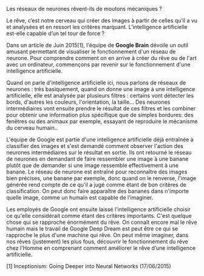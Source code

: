 ﻿Les réseaux de neurones rêvent-ils de moutons mécaniques ?

Le rêve, c’est notre cerveau qui créer des images à partir de celles qu’il a vu et analysées et en ressort les critères marquant. L’intelligence artificielle est-elle capable d’un tel tour de force ?

Dans un article de Juin 2015[1], l'équipe de **Google Brain** dévoile un outil amusant permettant de visualiser le fonctionnement d'un réseau de neurone. Pour comprendre comment on en arrive à créer du rêve ou de l'art avec un ordinateur, commençons par revenir sur le fonctionnement d'une intelligence artificielle.

Quand on parle d'intelligence artificielle ici, nous parlons de réseaux de neurones : très basiquement, quand on donne une image à une intelligence artificielle, elle est analysée par plusieurs filtres : certains vont détecter les bords, d'autres les couleurs, l'orientation, la taille... Des neurones intermédiaires vont ensuite prendre le résultat de ces filtres et les combiner pour obtenir une information plus spécifique que de simples bordures: des fenêtres ou des animaux par exemple, essayant de reproduire le mécanisme du cerveau humain..

L'équipe de Google est partie d'une intelligence artificielle déjà entraînée à classifier des images et s'est demandé comment observer l'action des neurones intermédiaires sur le résultat en sortie. Ils ont retourné le réseau de neurones en demandant de faire ressembler une image à une banane plutôt que de demander si une image ressemble effectivement à une banane. Le réseau de neurone est entraîné pour reconnaître des images bien précises, une banane par exemple, donc quand on le renverse, l'image générée rend compte de ce qu'il a jugé comme étant de bon critères de classification. On peut donc faire apparaître des bananes dans n'importe quelle image, comme un humain est capable de l’imaginer.

Les employés de Google ont ensuite laissé l'intelligence artificielle choisir ce qu'elle considérait comme étant des critères importants. C'est quelque chose qui se rapproche énormément du rêve. On connaît encore mal le rêve humain mais le travail de Google Deep Dream est peut être ce qui se rapproche le plus d'une machine qui rêve. On peut même imaginer, dans nos rêves (justement) les plus fous, découvrir le fonctionnement du rêve chez l'Homme en comprenant comment améliorer le rêve d’une intelligence artificielle.

[1] Inceptionism: Going Deeper into Neural Networks (17/06/2015)
